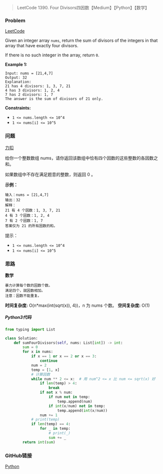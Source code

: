 > LeetCode 1390. Four Divisors四因数【Medium】【Python】【数学】

### Problem

[LeetCode](https://leetcode.com/problems/four-divisors/)

Given an integer array `nums`, return the sum of divisors of the integers in that array that have exactly four divisors.

If there is no such integer in the array, return `0`.

**Example 1:**

```
Input: nums = [21,4,7]
Output: 32
Explanation:
21 has 4 divisors: 1, 3, 7, 21
4 has 3 divisors: 1, 2, 4
7 has 2 divisors: 1, 7
The answer is the sum of divisors of 21 only.
```

**Constraints:**

- `1 <= nums.length <= 10^4`
- `1 <= nums[i] <= 10^5`

### 问题

[力扣](https://leetcode-cn.com/problems/four-divisors/)

给你一个整数数组 nums，请你返回该数组中恰有四个因数的这些整数的各因数之和。

如果数组中不存在满足题意的整数，则返回 0 。

**示例：**

```
输入：nums = [21,4,7]
输出：32
解释：
21 有 4 个因数：1, 3, 7, 21
4 有 3 个因数：1, 2, 4
7 有 2 个因数：1, 7
答案仅为 21 的所有因数的和。
```


提示：

- `1 <= nums.length <= 10^4`
- `1 <= nums[i] <= 10^5`

### 思路

**数学**

```
暴力计算每个数的因数个数。
满足四个，就因数相加。
注意：因数不能重复。
```

**时间复杂度:** O(n*max(int(sqrt(x)), 4))，n 为 nums 个数。
**空间复杂度:** O(1)

##### Python3代码

```python
from typing import List

class Solution:
    def sumFourDivisors(self, nums: List[int]) -> int:
        sum = 0
        for x in nums:
            if x == 1 or x == 2 or x == 3:
                continue
            num = 2
            temp = [1, x]
            # 计算因数
            while num ** 2 <= x:  # 用 num^2 <= x 比 num <= sqrt(x) 好
                if len(temp) > 4:
                    break
                if not x % num:
                    if num not in temp:
                        temp.append(num)
                    if int(x/num) not in temp:
                        temp.append(int(x/num))
                num += 1
            # print(temp)
            if len(temp) == 4:
                for _ in temp:
                    # print(_)
                    sum += _
        return int(sum)
```

### GitHub链接

[Python](https://github.com/Wonz5130/LeetCode-Solutions/blob/master/solutions/1390-Four-Divisors/1390.py)